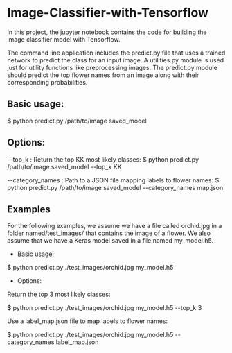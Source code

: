 # Image-Classifier-with-Tensorflow
In this project, the jupyter notebook contains the code for building the image classifier model with Tensorflow.

The command line application includes the predict.py file that uses a trained network to predict the class for an input image. A utilities.py module is used just for utility functions like preprocessing images. 
The predict.py module should predict the top flower names from an image along with their corresponding probabilities.

## Basic usage:

$ python predict.py /path/to/image saved_model

## Options:
--top_k : Return the top KK most likely classes:
$ python predict.py /path/to/image saved_model --top_k KK

--category_names : Path to a JSON file mapping labels to flower names:
$ python predict.py /path/to/image saved_model --category_names map.json

## Examples
For the following examples, we assume we have a file called orchid.jpg in a folder named/test_images/ that contains the image of a flower. We also assume that we have a Keras model saved in a file named my_model.h5.
- Basic usage:

$ python predict.py ./test_images/orchid.jpg my_model.h5
- Options:

Return the top 3 most likely classes:

$ python predict.py ./test_images/orchid.jpg my_model.h5 --top_k 3

Use a label_map.json file to map labels to flower names:

$ python predict.py ./test_images/orchid.jpg my_model.h5 --category_names label_map.json
